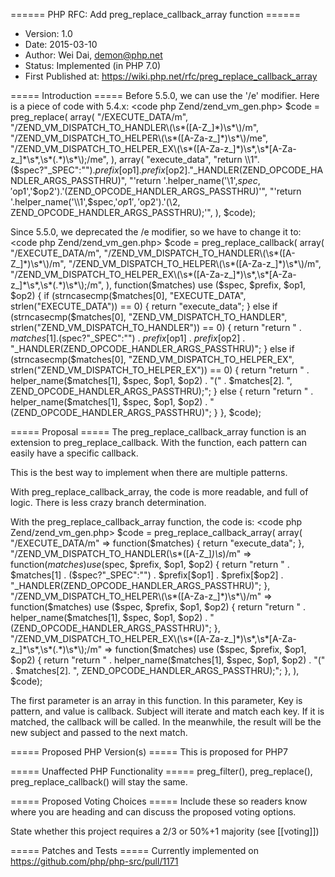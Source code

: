 ====== PHP RFC: Add preg_replace_callback_array function ======
  * Version: 1.0
  * Date: 2015-03-10
  * Author: Wei Dai, demon@php.net
  * Status: Implemented (in PHP 7.0)
  * First Published at: https://wiki.php.net/rfc/preg_replace_callback_array

===== Introduction =====
Before 5.5.0, we can use the '/e' modifier. Here is a piece of code with 5.4.x:
<code php Zend/zend_vm_gen.php>
$code = preg_replace(
                array(
                    "/EXECUTE_DATA/m",
                    "/ZEND_VM_DISPATCH_TO_HANDLER\(\s*([A-Z_]*)\s*\)/m",
                    "/ZEND_VM_DISPATCH_TO_HELPER\(\s*([A-Za-z_]*)\s*\)/me",
                    "/ZEND_VM_DISPATCH_TO_HELPER_EX\(\s*([A-Za-z_]*)\s*,\s*[A-Za-z_]*\s*,\s*(.*)\s*\);/me",
                ),
                array(
                    "execute_data",
                    "return \\1".($spec?"_SPEC":"").$prefix[$op1].$prefix[$op2]."_HANDLER(ZEND_OPCODE_HANDLER_ARGS_PASSTHRU)",
                    "'return '.helper_name('\\1',$spec,'$op1','$op2').'(ZEND_OPCODE_HANDLER_ARGS_PASSTHRU)'",
                    "'return '.helper_name('\\1',$spec,'$op1','$op2').'(\\2, ZEND_OPCODE_HANDLER_ARGS_PASSTHRU);'",
                ),
                $code);
</code>

Since 5.5.0, we deprecated the /e modifier, so we have to change it to:
<code php Zend/zend_vm_gen.php>
$code = preg_replace_callback(
    array(
        "/EXECUTE_DATA/m",
	"/ZEND_VM_DISPATCH_TO_HANDLER\(\s*([A-Z_]*)\s*\)/m",
	"/ZEND_VM_DISPATCH_TO_HELPER\(\s*([A-Za-z_]*)\s*\)/m",
	"/ZEND_VM_DISPATCH_TO_HELPER_EX\(\s*([A-Za-z_]*)\s*,\s*[A-Za-z_]*\s*,\s*(.*)\s*\);/m",
    ),
    function($matches) use ($spec, $prefix, $op1, $op2) {
	if (strncasecmp($matches[0], "EXECUTE_DATA", strlen("EXECUTE_DATA")) == 0) {
	    return "execute_data";
        } else if (strncasecmp($matches[0], "ZEND_VM_DISPATCH_TO_HANDLER", strlen("ZEND_VM_DISPATCH_TO_HANDLER")) == 0) {
	    return "return " . $matches[1] . ($spec?"_SPEC":"") . $prefix[$op1] . $prefix[$op2] . "_HANDLER(ZEND_OPCODE_HANDLER_ARGS_PASSTHRU)";
        } else if (strncasecmp($matches[0], "ZEND_VM_DISPATCH_TO_HELPER_EX", strlen("ZEND_VM_DISPATCH_TO_HELPER_EX")) == 0) {
	    return "return " . helper_name($matches[1], $spec, $op1, $op2) . "(" . $matches[2]. ", ZEND_OPCODE_HANDLER_ARGS_PASSTHRU);";
        } else {
	    return "return " . helper_name($matches[1], $spec, $op1, $op2) . "(ZEND_OPCODE_HANDLER_ARGS_PASSTHRU)";
        }
    }, $code);
</code>

===== Proposal =====
The preg_replace_callback_array function is an extension to preg_replace_callback. With the function, each pattern can easily have a specific callback.

This is the best way to implement when there are multiple patterns.

With preg_replace_callback_array, the code is more readable, and full of logic. There is less crazy branch determination.

With the preg_replace_callback_array function, the code is:
<code php Zend/zend_vm_gen.php>
$code = preg_replace_callback_array(
	array(
		"/EXECUTE_DATA/m" => function($matches) {
                        return "execute_data";
                 },
		"/ZEND_VM_DISPATCH_TO_HANDLER\(\s*([A-Z_]*)\s*\)/m" => function($matches) use ($spec, $prefix, $op1, $op2) {
		       return "return " . $matches[1] . ($spec?"_SPEC":"") . $prefix[$op1] . $prefix[$op2] . "_HANDLER(ZEND_OPCODE_HANDLER_ARGS_PASSTHRU)";
		},
		"/ZEND_VM_DISPATCH_TO_HELPER\(\s*([A-Za-z_]*)\s*\)/m" => function($matches) use ($spec, $prefix, $op1, $op2) {
			return "return " . helper_name($matches[1], $spec, $op1, $op2) . "(ZEND_OPCODE_HANDLER_ARGS_PASSTHRU)";
		},
		"/ZEND_VM_DISPATCH_TO_HELPER_EX\(\s*([A-Za-z_]*)\s*,\s*[A-Za-z_]*\s*,\s*(.*)\s*\);/m" => function($matches) use ($spec, $prefix, $op1, $op2) {
			return "return " . helper_name($matches[1], $spec, $op1, $op2) . "(" . $matches[2]. ", ZEND_OPCODE_HANDLER_ARGS_PASSTHRU);";
		},
	), $code);
</code>

The first parameter is an array in this function. In this parameter, Key is pattern, and value is callback. Subject will iterate and match each key. If it is matched, the callback will be called. In the meanwhile, the result will be the new subject and passed to the next match.


===== Proposed PHP Version(s) =====
This is proposed for PHP7

===== Unaffected PHP Functionality =====
preg_filter(), preg_replace(), preg_replace_callback() will stay the same.

===== Proposed Voting Choices =====
Include these so readers know where you are heading and can discuss the proposed voting options.

State whether this project requires a 2/3 or 50%+1 majority (see [[voting]])

===== Patches and Tests =====
Currently implemented on https://github.com/php/php-src/pull/1171
